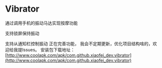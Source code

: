 # Vibrator
通过调用手机的振动马达实现按摩功能

支持锁屏保持振动

支持从通知栏控制振动
正在完善功能，
我会不定期更新，优化项目结构啥的，欢迎给我提Issues。
安装包下载地址：[http://www.coolapk.com/apk/com.github.xiaofei_dev.vibrator](http://www.coolapk.com/apk/com.github.xiaofei_dev.vibrator)
